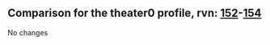 ## Comparison for the theater0 profile, rvn: [152](https://github.com/PRO100KatYT/FortniteProfileRevisions/tree/main/profiles/theater0/152%20theater0.json)-[154](https://github.com/PRO100KatYT/FortniteProfileRevisions/tree/main/profiles/theater0/154%20theater0.json)

No changes
